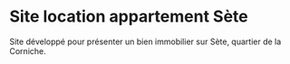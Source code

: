 # Site location appartement Sète

Site développé pour présenter un bien immobilier sur Sète, quartier de la Corniche.
